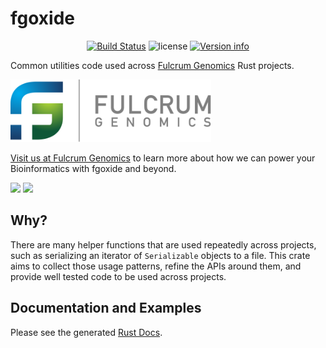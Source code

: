 # fgoxide

<p align="center">
  <a href="https://github.com/fulcrumgenomics/fgoxide/actions?query=workflow%3ACheck"><img src="https://github.com/fulcrumgenomics/fgoxide/actions/workflows/build_and_test.yml/badge.svg" alt="Build Status"></a>
  <img src="https://img.shields.io/crates/l/fgoxide.svg" alt="license">
  <a href="https://crates.io/crates/fgoxide"><img src="https://img.shields.io/crates/v/fgoxide.svg?colorB=319e8c" alt="Version info"></a><br>
</p>

Common utilities code used across [Fulcrum Genomics](https://fulcrumgenomics.com/) Rust projects.

<p>
<a href float="left"="https://fulcrumgenomics.com"><img src=".github/logos/fulcrumgenomics.svg" alt="Fulcrum Genomics" height="100"/></a>
</p>

[Visit us at Fulcrum Genomics](https://www.fulcrumgenomics.com) to learn more about how we can power your Bioinformatics with fgoxide and beyond.

<a href="mailto:contact@fulcrumgenomics.com?subject=[GitHub inquiry]"><img src="https://img.shields.io/badge/Email_us-brightgreen.svg?&style=for-the-badge&logo=gmail&logoColor=white"/></a>
<a href="https://www.fulcrumgenomics.com"><img src="https://img.shields.io/badge/Visit_Us-blue.svg?&style=for-the-badge&logo=wordpress&logoColor=white"/></a>

## Why?

There are many helper functions that are used repeatedly across projects, such as serializing an iterator of `Serializable` objects to a file.
This crate aims to collect those usage patterns, refine the APIs around them, and provide well tested code to be used across projects.

## Documentation and Examples

Please see the generated [Rust Docs](https://docs.rs/fgoxide).
